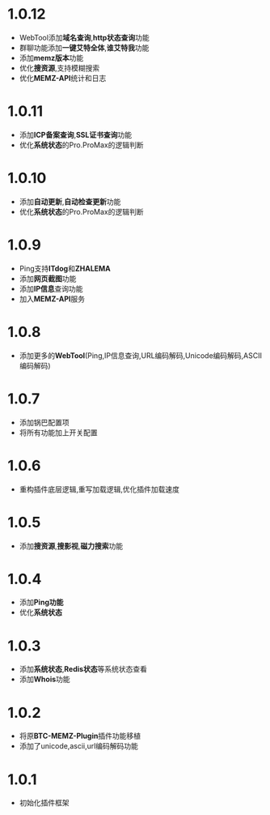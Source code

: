 # 1.0.12

- WebTool添加**域名查询**,**http状态查询**功能
- 群聊功能添加**一键艾特全体**,**谁艾特我**功能
- 添加**memz版本**功能
- 优化**搜资源**,支持模糊搜索
- 优化**MEMZ-API**统计和日志

# 1.0.11

- 添加**ICP备案查询**,**SSL证书查询**功能
- 优化**系统状态**的Pro.ProMax的逻辑判断

# 1.0.10

- 添加**自动更新**,**自动检查更新**功能
- 优化**系统状态**的Pro.ProMax的逻辑判断

# 1.0.9

- Ping支持**ITdog**和**ZHALEMA**
- 添加**网页截图**功能
- 添加**IP信息**查询功能
- 加入**MEMZ-API**服务

# 1.0.8

- 添加更多的**WebTool**(Ping,IP信息查询,URL编码解码,Unicode编码解码,ASCII编码解码)

# 1.0.7

- 添加锅巴配置项
- 将所有功能加上开关配置

# 1.0.6

- 重构插件底层逻辑,重写加载逻辑,优化插件加载速度

# 1.0.5

- 添加**搜资源**,**搜影视**,**磁力搜索**功能

# 1.0.4

- 添加**Ping功能**
- 优化**系统状态**

# 1.0.3

- 添加**系统状态**,**Redis状态**等系统状态查看
- 添加**Whois**功能

# 1.0.2

- 将原**BTC-MEMZ-Plugin**插件功能移植
- 添加了unicode,ascii,url编码解码功能

# 1.0.1

- 初始化插件框架
